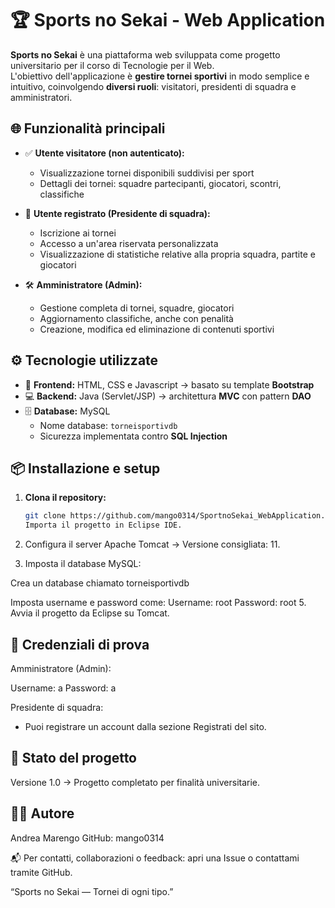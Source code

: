 # 🏆 Sports no Sekai - Web Application

**Sports no Sekai** è una piattaforma web sviluppata come progetto universitario per il corso di Tecnologie per il Web.  
L'obiettivo dell'applicazione è **gestire tornei sportivi** in modo semplice e intuitivo, coinvolgendo **diversi ruoli**: visitatori, presidenti di squadra e amministratori.

## 🌐 Funzionalità principali
- ✅ **Utente visitatore (non autenticato):**
  - Visualizzazione tornei disponibili suddivisi per sport
  - Dettagli dei tornei: squadre partecipanti, giocatori, scontri, classifiche

- 👤 **Utente registrato (Presidente di squadra):**
  - Iscrizione ai tornei
  - Accesso a un'area riservata personalizzata
  - Visualizzazione di statistiche relative alla propria squadra, partite e giocatori

- 🛠️ **Amministratore (Admin):**
  - Gestione completa di tornei, squadre, giocatori
  - Aggiornamento classifiche, anche con penalità
  - Creazione, modifica ed eliminazione di contenuti sportivi

## ⚙️ Tecnologie utilizzate
- 🎨 **Frontend:** HTML, CSS e Javascript → basato su template **Bootstrap**
- 💻 **Backend:** Java (Servlet/JSP) → architettura **MVC** con pattern **DAO**
- 🗄️ **Database:** MySQL
  - Nome database: `torneisportivdb`
  - Sicurezza implementata contro **SQL Injection**

## 📦 Installazione e setup
1. **Clona il repository:**
   ```bash
   git clone https://github.com/mango0314/SportnoSekai_WebApplication.git
   Importa il progetto in Eclipse IDE.

2. Configura il server Apache Tomcat → Versione consigliata: 11.

3. Imposta il database MySQL:

Crea un database chiamato torneisportivdb

Imposta username e password come:
Username: root
Password: root
5. Avvia il progetto da Eclipse su Tomcat.

## 🔐 Credenziali di prova
Amministratore (Admin):

Username: a
Password: a

Presidente di squadra:

- Puoi registrare un account dalla sezione Registrati del sito.

## 🚧 Stato del progetto
Versione 1.0 → Progetto completato per finalità universitarie.

## 👨‍💻 Autore
Andrea Marengo
GitHub: mango0314

📬 Per contatti, collaborazioni o feedback: apri una Issue o contattami tramite GitHub.

“Sports no Sekai — Tornei di ogni tipo.”


